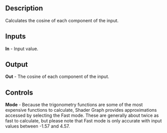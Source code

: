 ## Description
Calculates the cosine of each component of the input.

## Inputs
**In** - Input value.

## Output
**Out** - The cosine of each component of the input.

## Controls
**Mode** - Because the trigonometry functions are some of the most expensive functions to calculate, Shader Graph provides approximations accessed by selecting the Fast mode. These are generally about twice as fast to calculate, but please note that Fast mode is only accurate with input values between -1.57 and 4.57.